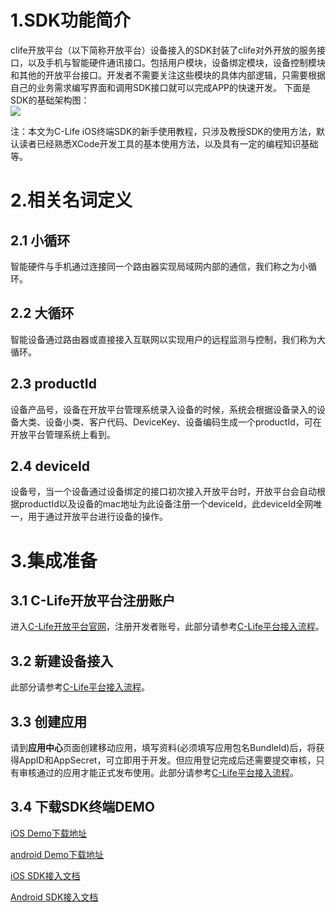 # 1.SDK功能简介
clife开放平台（以下简称开放平台）设备接入的SDK封装了clife对外开放的服务接口，以及手机与智能硬件通讯接口。包括用户模块，设备绑定模块，设备控制模块和其他的开放平台接口。开发者不需要关注这些模块的具体内部逻辑，只需要根据自己的业务需求编写界面和调用SDK接口就可以完成APP的快速开发。
下面是SDK的基础架构图：  
 ![](https://i.imgur.com/44UiXao.jpg)

注：本文为C-Life iOS终端SDK的新手使用教程，只涉及教授SDK的使用方法，默认读者已经熟悉XCode开发工具的基本使用方法，以及具有一定的编程知识基础等。

# 2.相关名词定义

## 2.1 小循环

  智能硬件与手机通过连接同一个路由器实现局域网内部的通信，我们称之为小循环。

## 2.2 大循环

   智能设备通过路由器或直接接入互联网以实现用户的远程监测与控制，我们称为大循环。
   
## 2.3 productId
   
   设备产品号，设备在开放平台管理系统录入设备的时候，系统会根据设备录入的设备大类、设备小类、客户代码、DeviceKey、设备编码生成一个productId，可在开放平台管理系统上看到。
   
   
## 2.4 deviceId

   设备号，当一个设备通过设备绑定的接口初次接入开放平台时，开放平台会自动根据productId以及设备的mac地址为此设备注册一个deviceId，此deviceId全网唯一，用于通过开放平台进行设备的操作。



# 3.集成准备

## 3.1 C-Life开放平台注册账户
进入[C-Life开放平台官网](https://open.clife.cn/#/)，注册开发者账号，此部分请参考[C-Life平台接入流程](../../product/index.md)。
  
  
## 3.2 新建设备接入
此部分请参考[C-Life平台接入流程](../../product/index.md)。

## 3.3 创建应用
   请到**应用中心**页面创建移动应用，填写资料(必须填写应用包名BundleId)后，将获得AppID和AppSecret，可立即用于开发。但应用登记完成后还需要提交审核，只有审核通过的应用才能正式发布使用。此部分请参考[C-Life平台接入流程](../../product/index.md)。
   
## 3.4 下载SDK终端DEMO

<a href="https://github.com/C-Life/clife_iOS_open_demo">iOS Demo下载地址</a>

<a href="https://github.com/C-Life/android_open_demo">android Demo下载地址</a>
 
[iOS SDK接入文档](./iOSSDK.md)

[Android SDK接入文档](android_sdk.md)





